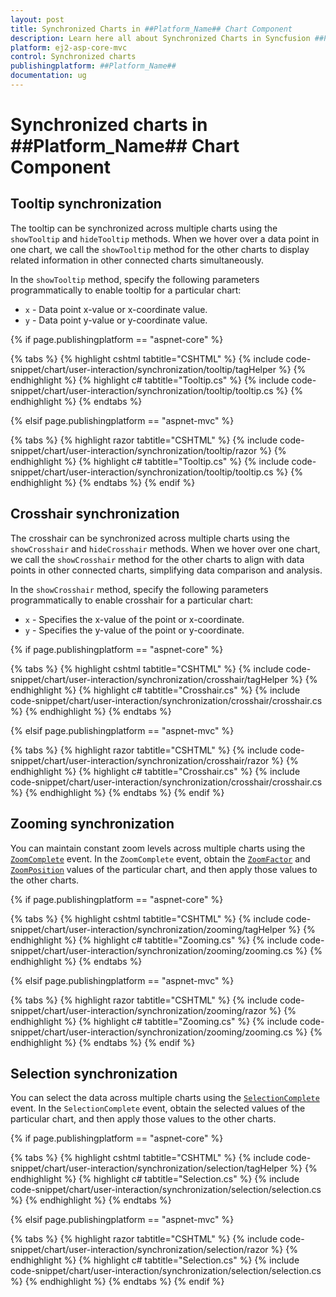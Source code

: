 ```yaml
---
layout: post
title: Synchronized Charts in ##Platform_Name## Chart Component
description: Learn here all about Synchronized Charts in Syncfusion ##Platform_Name## Chart component of Syncfusion Essential JS 2 and more.
platform: ej2-asp-core-mvc
control: Synchronized charts
publishingplatform: ##Platform_Name##
documentation: ug
---
```



# Synchronized charts in ##Platform_Name## Chart Component

## Tooltip synchronization

The tooltip can be synchronized across multiple charts using the `showTooltip` and `hideTooltip` methods. When we hover over a data point in one chart, we call the `showTooltip` method for the other charts to display related information in other connected charts simultaneously.

In the `showTooltip` method, specify the following parameters programmatically to enable tooltip for a particular chart:

* `x` - Data point x-value or x-coordinate value.
* `y` - Data point y-value or y-coordinate value.

{% if page.publishingplatform == "aspnet-core" %}

{% tabs %}
{% highlight cshtml tabtitle="CSHTML" %}
{% include code-snippet/chart/user-interaction/synchronization/tooltip/tagHelper %}
{% endhighlight %}
{% highlight c# tabtitle="Tooltip.cs" %}
{% include code-snippet/chart/user-interaction/synchronization/tooltip/tooltip.cs %}
{% endhighlight %}
{% endtabs %}

{% elsif page.publishingplatform == "aspnet-mvc" %}

{% tabs %}
{% highlight razor tabtitle="CSHTML" %}
{% include code-snippet/chart/user-interaction/synchronization/tooltip/razor %}
{% endhighlight %}
{% highlight c# tabtitle="Tooltip.cs" %}
{% include code-snippet/chart/user-interaction/synchronization/tooltip/tooltip.cs %}
{% endhighlight %}
{% endtabs %}
{% endif %}



## Crosshair synchronization

The crosshair can be synchronized across multiple charts using the `showCrosshair` and `hideCrosshair` methods. When we hover over one chart, we call the `showCrosshair` method for the other charts to align with data points in other connected charts, simplifying data comparison and analysis.

In the `showCrosshair` method, specify the following parameters programmatically to enable crosshair for a particular chart:

* `x` - Specifies the x-value of the point or x-coordinate.
* `y` - Specifies the y-value of the point or y-coordinate.

{% if page.publishingplatform == "aspnet-core" %}

{% tabs %}
{% highlight cshtml tabtitle="CSHTML" %}
{% include code-snippet/chart/user-interaction/synchronization/crosshair/tagHelper %}
{% endhighlight %}
{% highlight c# tabtitle="Crosshair.cs" %}
{% include code-snippet/chart/user-interaction/synchronization/crosshair/crosshair.cs %}
{% endhighlight %}
{% endtabs %}

{% elsif page.publishingplatform == "aspnet-mvc" %}

{% tabs %}
{% highlight razor tabtitle="CSHTML" %}
{% include code-snippet/chart/user-interaction/synchronization/crosshair/razor %}
{% endhighlight %}
{% highlight c# tabtitle="Crosshair.cs" %}
{% include code-snippet/chart/user-interaction/synchronization/crosshair/crosshair.cs %}
{% endhighlight %}
{% endtabs %}
{% endif %}



## Zooming synchronization

You can maintain constant zoom levels across multiple charts using the [`ZoomComplete`](https://help.syncfusion.com/cr/aspnetcore-js2/Syncfusion.EJ2.Charts.Chart.html#Syncfusion_EJ2_Charts_Chart_ZoomComplete) event. In the `ZoomComplete` event, obtain the [`ZoomFactor`](https://help.syncfusion.com/cr/aspnetcore-js2/Syncfusion.EJ2.Charts.ChartAxis.html#Syncfusion_EJ2_Charts_ChartAxis_ZoomFactor) and [`ZoomPosition`](https://help.syncfusion.com/cr/aspnetcore-js2/Syncfusion.EJ2.Charts.ChartAxis.html#Syncfusion_EJ2_Charts_ChartAxis_ZoomPosition) values of the particular chart, and then apply those values to the other charts.

{% if page.publishingplatform == "aspnet-core" %}

{% tabs %}
{% highlight cshtml tabtitle="CSHTML" %}
{% include code-snippet/chart/user-interaction/synchronization/zooming/tagHelper %}
{% endhighlight %}
{% highlight c# tabtitle="Zooming.cs" %}
{% include code-snippet/chart/user-interaction/synchronization/zooming/zooming.cs %}
{% endhighlight %}
{% endtabs %}

{% elsif page.publishingplatform == "aspnet-mvc" %}

{% tabs %}
{% highlight razor tabtitle="CSHTML" %}
{% include code-snippet/chart/user-interaction/synchronization/zooming/razor %}
{% endhighlight %}
{% highlight c# tabtitle="Zooming.cs" %}
{% include code-snippet/chart/user-interaction/synchronization/zooming/zooming.cs %}
{% endhighlight %}
{% endtabs %}
{% endif %}



## Selection synchronization

You can select the data across multiple charts using the [`SelectionComplete`](https://help.syncfusion.com/cr/aspnetcore-js2/Syncfusion.EJ2.Charts.Chart.html#Syncfusion_EJ2_Charts_Chart_SelectionComplete) event. In the `SelectionComplete` event, obtain the selected values of the particular chart, and then apply those values to the other charts.

{% if page.publishingplatform == "aspnet-core" %}

{% tabs %}
{% highlight cshtml tabtitle="CSHTML" %}
{% include code-snippet/chart/user-interaction/synchronization/selection/tagHelper %}
{% endhighlight %}
{% highlight c# tabtitle="Selection.cs" %}
{% include code-snippet/chart/user-interaction/synchronization/selection/selection.cs %}
{% endhighlight %}
{% endtabs %}

{% elsif page.publishingplatform == "aspnet-mvc" %}

{% tabs %}
{% highlight razor tabtitle="CSHTML" %}
{% include code-snippet/chart/user-interaction/synchronization/selection/razor %}
{% endhighlight %}
{% highlight c# tabtitle="Selection.cs" %}
{% include code-snippet/chart/user-interaction/synchronization/selection/selection.cs %}
{% endhighlight %}
{% endtabs %}
{% endif %}


